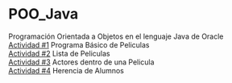 # POO_Java
Programación Orientada a Objetos en el lenguaje Java de Oracle  
[Actividad #1](./Peliculas_Basico/README.md) Programa Básico de Peliculas  
[Actividad #2](./Peliculas_Lista/README.md) Lista de Peliculas  
[Actividad #3](./Actores/README.md) Actores dentro de una Pelicula  
[Actividad #4](./Alumnos/README.md) Herencia de Alumnos  
